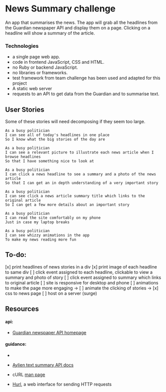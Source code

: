 # News Summary challenge

An app that summarises the news.
The app will grab all the headlines from the Guardian newspaper API and display them on a page.  Clicking on a headline will show a summary of the article.

### Technologies

- a single page web app.  
- code in frontend JavaScript, CSS and HTML.  
- no Ruby or backend JavaScript.  
- no libraries or frameworks.  
- test framework from team challenge has been used and adapted for this project
- A static web server
- requests to an API to get data from the Guardian and to summarise text.


## User Stories

Some of these stories will need decomposing if they seem too large.

```
As a busy politician
I can see all of today's headlines in one place
So I know what the big stories of the day are
```

```
As a busy politician
I can see a relevant picture to illustrate each news article when I browse headlines
So that I have something nice to look at
```

```
As a busy politician
I can click a news headline to see a summary and a photo of the news article
So that I can get an in depth understanding of a very important story
```

```
As a busy politician
I can see click a news article summary title which links to the original article
So I can get a few more details about an important story
```

```
As a busy politician
I can read the site comfortably on my phone
Just in case my laptop breaks
```

```
As a busy politician
I can see whizzy animations in the app
To make my news reading more fun
```

## To-do:
[x] print headlines of news stories in a div
[x] print image of each headline to same div
[ ] click event assigned to each headline, clickable to view a summary and photo of story
[ ] click event assigned to summary which links to original article
[ ] site is responsive for desktop and phone
[ ] animations to make the page more engaging
  -> [ ] animate the clicking of stories
  -> [x] css to news page
[ ] host on a server (surge)


## Resources

#### api:
* [Guardian newspaper API homepage](http://open-platform.theguardian.com/documentation/)

#### guidance:
*


* [Aylien text summary API docs](http://docs.aylien.com/docs/summarize)
* cURL [man page](https://curl.haxx.se/docs/manpage.html)
* [Hurl](https://www.hurl.it/), a web interface for sending HTTP requests
